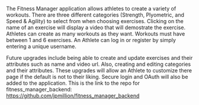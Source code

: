 The Fitness Manager application allows athletes to create a variety of workouts. There are three different categories (Strength, Plyometric, and Speed & Agility) to select from when choosing exercises. Clicking on the name of an exercise will display a video that will demostrate the exercise. Athletes can create as many workouts as they want. Workouts must have between 1 and 6 exercises. An Athlete can log in or register by simply entering a unique username.

Future upgrades include being able to create and update exercises and their attributes such as name and video url. Also, creating and editing categories and their attributes. These upgrades will allow an Athlete to customize there page if the default is not to their liking. Secure login and OAuth will also be added to the application.
    This is the link to the repo for fitness_manager_backend:
        https://github.com/jpmillion/fitness_manager_backend